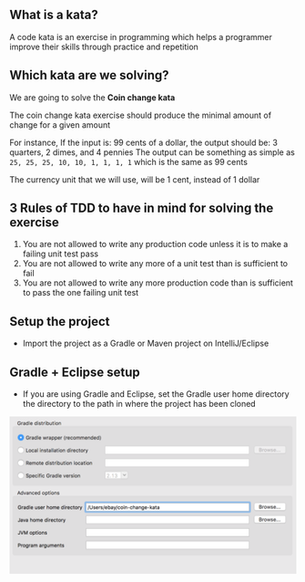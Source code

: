 ## What is a kata?

A code kata is an exercise in programming which helps a programmer improve their skills through practice and repetition

## Which kata are we solving?

We are going to solve the **Coin change kata**

The coin change kata exercise should produce the minimal amount of change for a given amount

For instance, If the input is: 99 cents of a dollar, the output should be: 3 quarters, 2 dimes, and 4 pennies
The output can be something as simple as `25, 25, 25, 10, 10, 1, 1, 1, 1` which is the same as 99 cents

The currency unit that we will use, will be 1 cent, instead of 1 dollar

## 3 Rules of TDD to have in mind for solving the exercise

1. You are not allowed to write any production code unless it is to make a failing unit test pass
2. You are not allowed to write any more of a unit test than is sufficient to fail
3. You are not allowed to write any more production code than is sufficient to pass the one failing unit test

## Setup the project

- Import the project as a Gradle or Maven project on IntelliJ/Eclipse

## Gradle + Eclipse setup

- If you are using Gradle and Eclipse, set the Gradle user home directory the directory to the path in where the project has been cloned

![Configuration](https://github.com/doktor500/coin-change-kata/blob/master/config.png)
